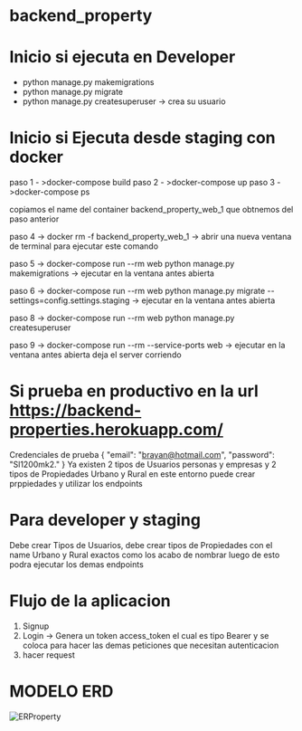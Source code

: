 # backend_property
# Inicio si ejecuta en Developer
* python manage.py makemigrations
* python manage.py migrate
* python manage.py createsuperuser -> crea su usuario

# Inicio si Ejecuta desde staging con docker

paso 1 - >docker-compose build
paso 2 - >docker-compose up
paso 3 - >docker-compose ps

copiamos el name del container backend_property_web_1 que obtnemos del paso anterior

paso 4 -> docker rm -f backend_property_web_1 -> abrir una nueva ventana de terminal para ejecutar este comando

paso 5 -> docker-compose run --rm web python manage.py makemigrations -> ejecutar en la ventana antes abierta

paso 6 -> docker-compose run --rm web python manage.py migrate --settings=config.settings.staging -> ejecutar en la ventana antes abierta

paso 8 -> docker-compose run --rm web python manage.py createsuperuser

paso 9 -> docker-compose run --rm --service-ports web -> ejecutar en la ventana antes abierta deja el server corriendo

# Si prueba en productivo en la url https://backend-properties.herokuapp.com/
Credenciales de prueba 
{
  "email": "brayan@hotmail.com",
  "password": "Sl1200mk2."
}
Ya existen 2 tipos de Usuarios personas y empresas y 2 tipos de Propiedades Urbano y Rural en este entorno puede crear prppiedades y utilizar los endpoints


# Para developer y staging

Debe crear Tipos de Usuarios, debe crear tipos de Propiedades con el name Urbano y Rural exactos como los acabo de nombrar luego de esto podra ejecutar los demas endpoints



# Flujo de la aplicacion

1. Signup
2. Login -> Genera un token access_token el cual es tipo Bearer y se coloca para hacer las demas peticiones que necesitan autenticacion 
3. hacer request


# MODELO ERD
![ERProperty](https://user-images.githubusercontent.com/45110746/132963288-681ea43e-c5e9-48e8-b707-e3a4c963b5a9.png)

